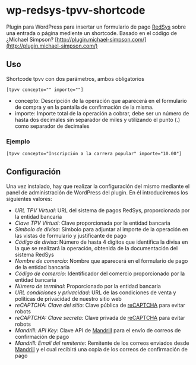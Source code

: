 # wp-redsys-tpvv-shortcode

Plugin para WordPress para insertar un formulario de pago [RedSys](http://www.redsys.es) sobre una entrada o página mediente un shortcode.
Basado en el código de ¿Michael Simpson? [http://plugin.michael-simpson.com/](http://plugin.michael-simpson.com/)

## Uso

Shortcode tpvv con dos parámetros, ambos obligatorios

	[tpvv concepto="" importe=""]

- concepto: Descripción de la operación que aparecerá en el formulario de compra y en la pantalla de confirmación de la misma.
- importe: Importe total de la operación a cobrar, debe ser un número de hasta dos decimales sin separador de miles y utilizando el punto (.) como separador de decimales

### Ejemplo

	[tpvv concepto="Inscripción a la carrera popular" importe="10.00"]

## Configuración

Una vez instalado, hay que realizar la configuración del mismo mediante el panel de administración de WordPress del plugin. En él introduciremos los siguientes valores:

- *URL TPV Virtual*: URL del sistema de pagos RedSys, proporcionada por la entidad bancaria
- *Clave TPV Virtual*: Clave proporcionada por la entidad bancaria
- *Símbolo de divisa*: Símbolo para adjuntar al importe de la operación en las vistas de formulario y justificante de pago
- *Código de divisa*: Número de hasta 4 dígitos que identifica la divisa en la que se realizará la operación, obtenida de la documentación del sistema RedSys
- *Nombre de comercio*: Nombre que aparecerá en el formulario de pago de la entidad bancaria
- *Código de comercio*: Identificador del comercio proporcionado por la entidad bancaria
- *Número de terminal*: Proporcionado por la entidad bancaria
- *URL condiciones y privacidad*: URL de las condiciones de venta y políticas de privacidad de nuestro sitio web
- *reCAPTCHA: Clave del sitio*: Clave pública de [reCAPTCHA](https://www.google.com/recaptcha) para evitar robots
- *reCAPTCHA: Clave secreta*: Clave privada de [reCAPTCHA](https://www.google.com/recaptcha) para evitar robots
- *Mandrill: API Key*: Clave API de [Mandrill](https://mandrillapp.com/) para el envío de correos de confirmación de pago
- *Mandrill: Email del remitente*: Remitente de los correos enviados desde [Mandrill](https://mandrillapp.com/) y el cual recibirá una copia de los correos de confirmación de pago